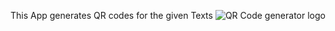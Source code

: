 This App generates QR codes for the given Texts
![QR Code generator logo](https://github.com/rishikgoud/QR-Generator-App/assets/160753840/1cf2c91f-4f47-420f-a83f-b66b06d24e6f)

